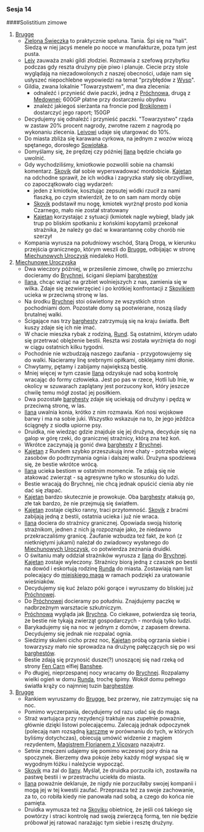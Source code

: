 ### Sesja 14
####Solistitium zimowe
1. [Brugge](#l_m_brugge)
    * [Zielona Świeczka](#l_zielona_swieczka) to praktycznie speluna. Tania. Śpi się na "hali". Siedzą w niej jacyś menele po nocce w manufakturze, poza tym jest pusta.
    * [Leiv](#p_leiv) zauważa znaki gildi złodziei. Rozmawia z szefową przybytku podczas gdy reszta drużyny pije piwo i planuje. Ciecie przy stole wyglądają na niezadowolonych z naszej obecności, udaje nam się usłyszeć niepochlebne wypowiedzi na temat "przybłędów z [Wysp](#l_wyspy_skellige)".
    * Gildia, zwana lokalnie "Towarzystwem", ma dwa zlecenia:
        * odnaleźć i przynieść dwie paczki, jedną z [Próchnowa](#l_prochnowa), drugą z [Medownej](#l_medowna); 600GP płatne przy dostarczeniu obydwu
        * znaleźć jakiegoś sierżanta na froncie pod [Brokilonem](#l_brokilon) i dostarczyć jego raport; 150GP
    * Decydujemy się odnaleźć i przynieść paczki. "Towarzystwo" rząda w zastaw 20% procent nagrody, zwrotne razem z nagrodą po wykonaniu zlecenia. [Leivowi](#p_leiv) udaje się utargować do 10%.
    * Do miasta zbliża się karawana cyrkowa, na jednym z wozów wiozą spętanego, dorosłego [Sowiołaka](#b_sowiolak). 
    * Domyślamy się, że prędzej czy później [Ilana](#g_ilana) będzie chciała go uwolnić.
    * Gdy wychodziliśmy, kmiotkowie pozwolili sobie na chamski komentarz. [Skovik](#p_skovik) dał sobie wyperswadować mordobicie. [Kajetan](#g_kajetan) na odchodne sprawił, że ich wódka i zagryzka stały się obrzydliwe, co zapoczątkowało ciąg wydarzeń:
        * jeden z kmiotków, kosztując zepsutej wódki rzucił za nami flaszką, po czym stwierdził, że to on sam nam mordy obije
        * [Skovik](#p_skovik) podstawił mu nogę, kmiotek wyrżnął prosto pod konia Czarnego, mało nie został stratowany
        * [Kajetan](#g_kajetan) korzystając z sytuacji (kmiotek nagle wybiegł, blady jak trup po bliskim spotkaniu z końskimi kopytami) przekonał strażnika, że należy go dać w kwarantannę coby chorób nie szerzył
    * Kompania wyrusza na południowy wschód, Starą Drogą, w kierunku przejścia granicznego, którym weszli do [Brugge](#l_brugge), odbijając w stronę [Miechunowych Uroczysk](#l_miechunowe_uroczyska) niedaleko Hotli.
2. [Miechunowe Uroczyska](#l_miechunowe_uroczyska)
    * Dwa wieczory później, w przesilenie zimowe, chwilę po zmierzchu docieramy do [Brychnej](#l_brychna), ścigani ślepiami [barghestów](#b_barghest)
    * [Ilana](#g_ilana), chcąc wziąć na grzbiet wolniejszych z nas, zamienia się w wilka. Zdaje się zezwierzęcieć i po krótkiej konfrontacji z [Skovikiem](#p_skovik) ucieka w przeciwną stronę w las.
    * Na środku [Brychnej](#l_brychna) stoi oświetlony ze wszystkich stron pochodniami dom. Pozostałe domy są pootwierane, noszą ślady brutalnej walki.
    * Ścigające nas trzy [barghesty](#b_barghest) zatrzymują się na kraju światła. Bełt kuszy zdaje się ich nie imać.
    * W chacie mieszka rybak z rodziną, [Rund](#p_rund). Są ostatnimi, którym udało się przetrwać oblężenie bestii. Reszta wsi została wyrżnięta do nogi w ciągu ostatnich kilku tygodni.
    * Pochodnie nie wzbudzają naszego zaufania - przygotowujemy się do walki. Nacieramy linę srebrnymi opiłkami, obklejamy nimi dłonie.
    * Chwytamy, pętamy i zabijamy największą bestię.
    * Mniej więcej w tym czasie [Ilana](#g_ilana) odzyskuje nad sobą kontrolę wracając do formy człowieka. Jest po pas w rzece, Hotli lub Inie, w okolicy w szuwarach zaplątany jest porzucony koń, który jeszcze chwilę temu mógł zostać jej posiłkiem.
    * Dwa pozostałe [barghesty](#b_barghest) zdaje się uciekają od drużyny i pędzą w przeciwną stronę, w las.
    * [Ilana](#g_ilana) uwalnia konia, krótko z nim rozmawia. Koń nosi wojskowe barwy i ma na sobie juki. Wszystko wskazuje na to, że jego jeźdźca ściągnęły z siodła upiorne psy.
    * Druidka, nie wiedząc gdzie znajduje się jej drużyna, decyduje się na galop w górę rzeki, do granicznej strażnicy, którą zna też koń.
    * Wkrótce zaczynają ją gonić dwa [barghesty](#b_barghest) z [Brychnej](#l_brychna).
    * [Kajetan](#g_kajetan) z Rundem szybko przeszukują inne chaty - potrzeba więcej zasobów do podtrzymania ognia i dalszej walki. Drużyna spodziewa się, że bestie wkrótce wrócą.
    * [Ilana](#g_ilana) ucieka bestiom w ostatnim momencie. Te zdają się nie atakować zwierząt - są agresywne tylko w stosunku do ludzi.
    * Bestie wracają do Brychnej, nie chcą jednak opuścić cienia aby nie dać się złapać.
    * [Kajetan](#g_kajetan) bardzo skutecznie je prowokuje. Oba [barghesty](#b_barghest) atakują go, złe tak bardzo, że nie przejmują się światłem.
    * [Kajetan](#g_kajetan) zostaje ciężko ranny, traci przytomność. [Skovik](#p_skovik) z braćmi zabijają jedną z bestii, ostatnia ucieka i już nie wraca.
    * [Ilana](#g_ilana) dociera do strażnicy granicznej. Opowiada swoją historię strażnikom, jednen z nich ją rozpoznaje jako, że niedawno przekraczaliśmy granicę. Zaufanie wzbudza też fakt, że koń (z nietkniętymi jukami) należał do zwiadowcy wysłanego do [Miechunowych Uroczysk](#l_miechunowe_uroczyska), co potwierdza zeznania druidki.
    * O świtaniu mały oddział strażników wyrusza z [Ilaną](#g_ilana) do [Brychnej](#l_brychna). [Kajetan](#g_kajetan) zostaje wyleczony. Strażnicy biorą jedną z czaszek po bestii na dowód i eskortują rodzinę [Runda](#p_rund) do miasta. Zostawiają nam list polecający do [miejskiego maga](#p_florian_z_vicovaro) w ramach podzięki za uratowanie wieśniaków.
    * Decydujemy się kuć żelazo póki gorące i wyruszamy do bliskiej już [Próchnowej](#l_prochnowa).
    * Do [Próchnowej](#l_prochnowa) docieramy po południu. Znajdujemy paczkę w nadbrzeżnym warsztacie szkutniczym.
    * [Próchnowa](#l_prochnowa) wygląda jak [Brychna](#l_brychna). Co ciekawe, potwierdza się teoria, że bestie nie tykają zwierząt gospodarczych - mordują tylko ludzi.
    * Barykadujemy się na noc w jednym z domów, z zapasem drewna. Decydujemy się jednak nie rozpalać ognia. 
    * Siedzimy skuleni cicho przez noc, [Kajetan](#g_kajetan) próbą ogrzania siebie i towarzyszy mało nie sprowadza na drużynę pałęczących się po wsi [barghestów](#b_barghest).
    * Bestie zdają się przynosić dusze(?) unoszącej się nad rzeką od strony [Fen Carn](#l_fen_carn) elfiej [Banshee](#b_banshee).
    * Po długiej, nieprzespanej nocy wracamy do [Brychnej](#l_brychna). Rozpalamy wielki ogień w domu [Runda](#p_rund), trochę śpimy. Wokół domu pełnego światła krąży co najmniej tuzin [barghestów](#b_barghest).
3. [Brugge](#l_m_brugge)
    * Rankiem wyruszamy do [Brugge](#l_m_brugge), bez przerwy, nie zatrzymując się na noc.
    * Pomimo wyczerpania, decydujemy od razu udać się do maga.
    * Straż wartująca przy rezydencji traktuje nas zupełnie poważnie, głównie dzięki listowi polecającemu. Zalecają jednak odpoczynek (polecają nam rozsądną [karczmę](#l_ostoja) w porównaniu do tych, w których byliśmy dotychczas), obiecują umówić widzenie z magiem rezydentem, [Magistrem Florianem z Vicovaro](#p_florian_z_vicovaro) nazajutrz.
    * Setnie zmęczeni udajemy się pomimo wczesnej pory dnia na spoczynek. Bierzemy dwa pokoje żeby każdy mógł wyspać się w wygodnym łóżku i należycie wypocząć.
    * [Skovik](#p_skovik) ma żal do [Ilany](#g_ilana). Myślał, że druidka porzuciła ich, zostawiła na pastwę bestii i w przestrachu uciekła do miasta.
    * [Ilana](#g_ilana) poważnie deklaruje, że nigdy nie porzuciłaby swojej kompanii i mogą jej w tej kwestii zaufać. Przeprasza też za swoje zachowanie, za to, co robiła kiedy nie panowała nad sobą, a czego do końca nie pamięta. 
    * Druidka wymusza też na [Skoviku](#p_skovik) obietnicę, że jeśli coś takiego się powtórzy i straci kontrolę nad swoją zwierzęcą formą, ten nie będzie próbował jej ratować narażając tym siebie i resztę drużyny.